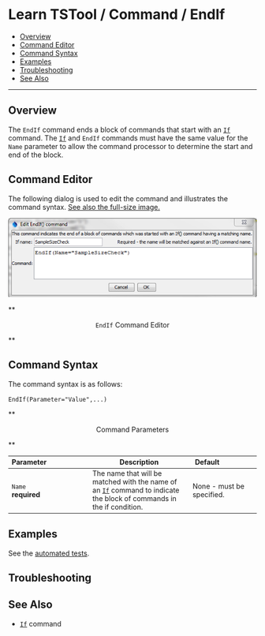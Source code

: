 # Learn TSTool / Command / EndIf #

* [Overview](#overview)
* [Command Editor](#command-editor)
* [Command Syntax](#command-syntax)
* [Examples](#examples)
* [Troubleshooting](#troubleshooting)
* [See Also](#see-also)

-------------------------

## Overview ##

The `EndIf` command ends a block of commands that start with an
[`If`](../If/If) command.
The [`If`](../If/If) and
`EndIf` commands must have the same value for the `Name` parameter to allow the command processor to determine the
start and end of the block.

## Command Editor ##

The following dialog is used to edit the command and illustrates the command syntax.
<a href="../EndIf.png">See also the full-size image.</a>

![EndIf](EndIf.png)

**<p style="text-align: center;">
`EndIf` Command Editor
</p>**

## Command Syntax ##

The command syntax is as follows:

```text
EndIf(Parameter="Value",...)
```
**<p style="text-align: center;">
Command Parameters
</p>**

| **Parameter**&nbsp;&nbsp;&nbsp;&nbsp;&nbsp;&nbsp;&nbsp;&nbsp;&nbsp;&nbsp;&nbsp;&nbsp;&nbsp;&nbsp;&nbsp;&nbsp;&nbsp;&nbsp;&nbsp;&nbsp;&nbsp; | **Description** | **Default**&nbsp;&nbsp;&nbsp;&nbsp;&nbsp;&nbsp;&nbsp;&nbsp;&nbsp;&nbsp;&nbsp;&nbsp;&nbsp;&nbsp;&nbsp;&nbsp;&nbsp; |
| --------------|-----------------|----------------- |
| `Name`<br>**required** | The name that will be matched with the name of an [`If`](../If/If) command to indicate the block of commands in the if condition. | None - must be specified. |


## Examples ##

See the [automated tests](https://github.com/OpenWaterFoundation/cdss-app-tstool-test/tree/master/test/regression/commands/general/EndIf).


## Troubleshooting ##

## See Also ##

* [`If`](../If/If) command
